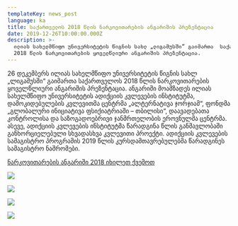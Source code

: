 ```yaml
---
templateKey: news_post
language: ka
title: საქართველოს 2018 წლის ნარკოვითარების ანგარიშის პრეზენტაცია
date: 2019-12-26T10:00:00.000Z
description: >-
  ილიას სახელმწიფო უნივერსიტეტის წიგნის სახლ „ლიგამუსში“ გაიმართა  საქართველოს
  2018 წლის ნარკოვითარების ყოველწლიური ანგარიშის პრეზენტაცია.
---
```

26 დეკემბერს ილიას სახელმწიფო უნივერსიტეტის წიგნის სახლ „ლიგამუსში“ გაიმართა  საქართველოს 2018 წლის ნარკოვითარების ყოველწლიური ანგარიშის პრეზენტაცია. ანგარიში მოამზადეს ილიას სახელმწიფო უნივერსიტეტის ადიქციის კვლევების ინსტიტუტმა, დამოკიდებულების კვლევითმა ცენტრმა „ალტერნატივა ჯორჯიამ“, ფონდმა „გლობალური ინიციატივა ფსიქიატრიაში – თბილისი“, დაავადებათა კონტროლისა და საზოგადოებრივი ჯანმრთელობის ეროვნულმა ცენტრმა. ასევე, ადიქციის კვლევების ინსტიტუტმა წარადგინა წლის განმავლობაში განხორციელებული სხვადასხვა კვლევითი პროექტი. ადიქციის კვლევების სამაგისტრო პროგრამის 2019 წლის კურსდამთავრებულებმა წარადგინეს სამაგისტრო ნაშრომები. 

[ნარკოვითარების ანგარიში 2018 იხილეთ ქვემოთ](https://altgeorgia.ge/ka/drug-situation-in-georgia/) 

<div class="image-list">

![](/media/uploads/pc263356.jpg)

![](/media/uploads/pc263344.jpg)

![](/media/uploads/dato.1.jpg)

![](/media/uploads/adel1.jpg)

</div>
